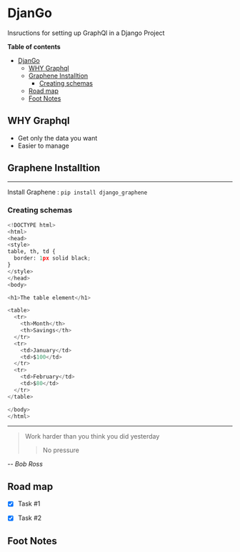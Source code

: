 # DjanGo

Insructions for setting up GraphQl in a Django Project


**Table of contents**
- [DjanGo](#django)
  - [WHY Graphql](#why-graphql)
  - [Graphene Installtion](#graphene-installtion)
    - [Creating schemas](#creating-schemas)
  - [Road map](#road-map)
  - [Foot Notes](#foot-notes)

## WHY Graphql
- Get only the data you want
- Easier to manage
   

## Graphene Installtion


---

Install Graphene : `pip install django_graphene`

### Creating schemas

```py
<!DOCTYPE html>
<html>
<head>
<style>
table, th, td {
  border: 1px solid black;
}
</style>
</head>
<body>

<h1>The table element</h1>

<table>
  <tr>
    <th>Month</th>
    <th>Savings</th>
  </tr>
  <tr>
    <td>January</td>
    <td>$100</td>
  </tr>
  <tr>
    <td>February</td>
    <td>$80</td>
  </tr>
</table>

</body>
</html>
```
---

>Work harder than you think you did yesterday
>> No pressure

-- *Bob Ross*


## Road map
-[x] Task #1

-[x] Task #2


## Foot Notes





